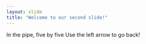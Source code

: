 ```yaml
---
layout: slide
title: "Welcome to our second slide!"
---
```

In the pipe, five by five
Use the left arrow to go back!
